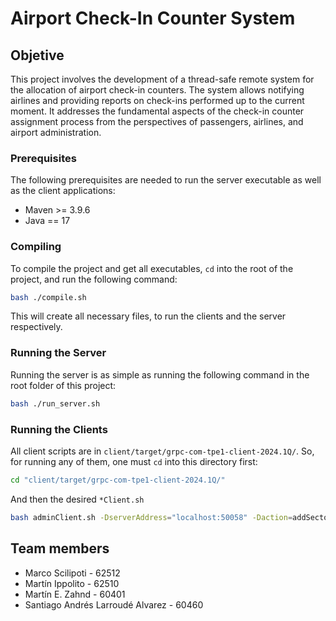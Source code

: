 # Airport Check-In Counter System

## Objetive

This project involves the development of a thread-safe remote system for the allocation of airport check-in counters. The system allows notifying airlines and providing reports on check-ins performed up to the current moment. It addresses the fundamental aspects of the check-in counter assignment process from the perspectives of passengers, airlines, and airport administration.

### Prerequisites

The following prerequisites are needed to run the server executable as well as the client applications:
- Maven >= 3.9.6
- Java == 17

### Compiling

To compile the project and get all executables, `cd` into the root of the project, and run the following command:

```Bash
bash ./compile.sh
```

This will create all necessary files, to run the clients and the server respectively.

### Running the Server

Running the server is as simple as running the following command in the root folder of this project:

```bash
bash ./run_server.sh
```

### Running the Clients

All client scripts are in `client/target/grpc-com-tpe1-client-2024.1Q/`.
So, for running any of them, one must `cd` into this directory first:
```bash
cd "client/target/grpc-com-tpe1-client-2024.1Q/"
```

And then the desired `*Client.sh`

```bash
bash adminClient.sh -DserverAddress="localhost:50058" -Daction=addSector -Dsector=C
```


## Team members

- Marco Scilipoti - 62512
- Martín Ippolito - 62510
- Martín E. Zahnd - 60401
- Santiago Andrés Larroudé Alvarez - 60460

